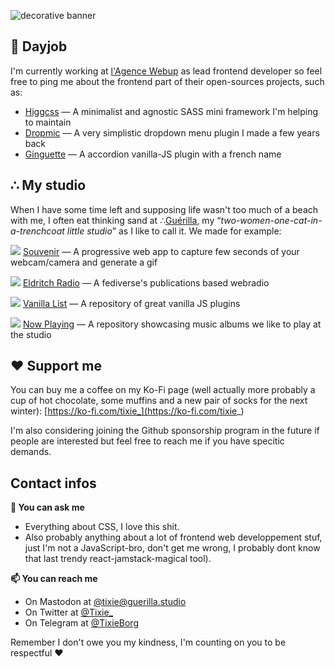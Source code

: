 
![decorative banner](https://user-images.githubusercontent.com/2143796/190797847-5bf55b56-cab2-4e51-9011-4f37874d54b9.png)


## 💼 Dayjob
I'm currently working at [l'Agence Webup](https://github.com/agence-webup) as lead frontend developer so feel free to ping me about the frontend part of their open-sources projects, such as:
  - [Higgcss](https://github.com/robinparisi/higgcss) — A minimalist and agnostic SASS mini framework I'm helping to maintain
  - [Dropmic](https://github.com/agence-webup/dropmic) — A very simplistic dropdown menu plugin I made a few years back
  - [Ginguette](https://github.com/agence-webup/guinguette) — A accordion vanilla-JS plugin with a french name

## ∴ My studio
When I have some time left and supposing life wasn't too much of a beach with me, I often eat thinking sand at ∴[Guérilla](https://github.com/GuerillaHQ), my “*two-women-one-cat-in-a-trenchcoat little studio*” as I like to call it. We made for example:

![](https://user-images.githubusercontent.com/2143796/190781039-9961c51a-0450-4a1c-a288-4c4abf5c3caa.png)
[Souvenir](https://github.com/GuerillaHQ/souvenir) — A progressive web app to capture few seconds of your webcam/camera and generate a gif

![](https://user-images.githubusercontent.com/2143796/190781008-2ef4009d-688f-4c3a-a8ab-8c2a831ebc4b.png)
[Eldritch Radio](https://github.com/EldritchCafe/radio) — A fediverse's publications based webradio

![](https://user-images.githubusercontent.com/2143796/190781052-c38c6afc-872a-43c6-91dd-462e5cc2891f.png)
[Vanilla List](https://github.com/GuerillaHQ/vanillalist) — A repository of great vanilla JS plugins

![](https://user-images.githubusercontent.com/2143796/190786370-25533da9-39a5-4238-9e28-06f3476e794c.png)
[Now Playing](https://github.com/GuerillaHQ/now-playing) — A repository showcasing music albums we like to play at the studio


## ❤️ Support me

You can buy me a coffee on my Ko-Fi page (well actually more probably a cup of hot chocolate, some muffins and a new pair of socks for the next winter):
[https://ko-fi.com/tixie_](https://ko-fi.com/tixie_)

I'm also considering joining the Github sponsorship program in the future if people are interested but feel free to reach me if you have specitic demands.

## Contact infos

**💬 You can ask me**

- Everything about CSS, I love this shit.
- Also probably anything about a lot of frontend web developpement stuf, just I'm not a JavaScript-bro, don't get me wrong, I probably dont know that last trendy react-jamstack-magical tool).



**📫 You can reach me**

- On Mastodon at [@tixie@guerilla.studio](https://guerilla.studio/@tixie)
- On Twitter at [@Tixie_](twitter.com/Tixie_)
- On Telegram at [@TixieBorg](https://t.me/TixieBorg)

Remember I don't owe you my kindness, I'm counting on you to be respectful ❤️
